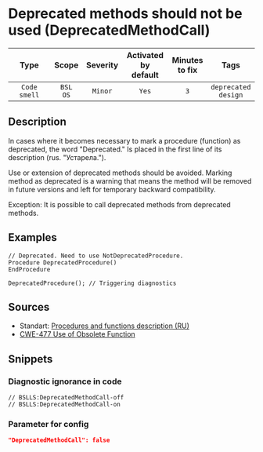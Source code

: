 # Deprecated methods should not be used (DeprecatedMethodCall)

|     Type     |        Scope        | Severity |    Activated<br>by default    |    Minutes<br>to fix    |              Tags              |
|:------------:|:-------------------:|:--------:|:-----------------------------:|:-----------------------:|:------------------------------:|
| `Code smell` |    `BSL`<br>`OS`    | `Minor`  |             `Yes`             |           `3`           |    `deprecated`<br>`design`    |

<!-- Блоки выше заполняются автоматически, не трогать -->
## Description

In cases where it becomes necessary to mark a procedure (function) as deprecated, the word "Deprecated." Is placed in the first line of its description (rus. "Устарела.").

Use or extension of deprecated methods should be avoided. Marking method as deprecated is a warning that means the method will be removed in future versions and left for temporary backward compatibility.

Exception: It is possible to call deprecated methods from deprecated methods.

## Examples
<!-- В данном разделе приводятся примеры, на которые диагностика срабатывает, а также можно привести пример, как можно исправить ситуацию -->

```bsl
// Deprecated. Need to use NotDeprecatedProcedure.
Procedure DeprecatedProcedure()
EndProcedure

DeprecatedProcedure(); // Triggering diagnostics
```

## Sources

* Standart: [Procedures and functions description (RU)](https://its.1c.ru/db/v8std#content:453:hdoc)
* [CWE-477 Use of Obsolete Function](http://cwe.mitre.org/data/definitions/477.html)

## Snippets

<!-- Блоки ниже заполняются автоматически, не трогать -->
### Diagnostic ignorance in code

```bsl
// BSLLS:DeprecatedMethodCall-off
// BSLLS:DeprecatedMethodCall-on
```

### Parameter for config

```json
"DeprecatedMethodCall": false
```
